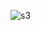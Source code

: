 ![s3](https://github.com/Tanishab17/AWS-Serverless-Blog-Platform/assets/100562690/7871bd2e-c4d2-481a-9759-51ae2ae4c440)
